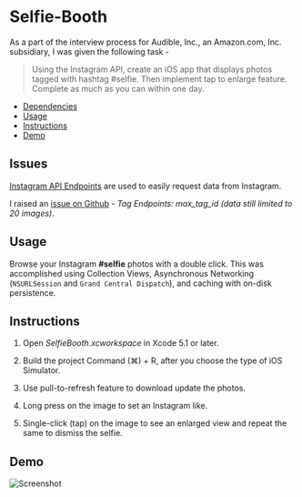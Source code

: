 # Selfie-Booth

As a part of the interview process for Audible, Inc., an Amazon.com, Inc. subsidiary, I was given the following task -

>Using the Instagram API, create an iOS app that displays photos tagged with hashtag #selfie. Then implement tap to enlarge feature. Complete as much as you can within one day.


- [Dependencies](#dependencies)
- [Usage](#usage)
- [Instructions](#instructions)
- [Demo](#demo)

## Issues 

[Instagram API Endpoints](http://instagram.com/developer/) are used to easily request data from Instagram.

I raised an [issue on Github](https://github.com/Instagram/instagram-ruby-gem/issues/140) - *Tag Endpoints: max_tag_id (data still limited to 20 images)*.

## Usage

Browse your Instagram **#selfie** photos with a double click. This was accomplished using Collection Views, Asynchronous Networking (`NSURLSession` and `Grand Central Dispatch`), and caching with on-disk persistence.

## Instructions 

1) Open *SelfieBooth.xcworkspace* in Xcode 5.1 or later.

2) Build the project Command (⌘) + R, after you choose the type of iOS Simulator.

3) Use pull-to-refresh feature to download update the photos.

4) Long press on the image to set an Instagram like.

5) Single-click (tap) on the image to see an enlarged view and repeat the same to dismiss the selfie.

## Demo
![Screenshot](http://i.imgur.com/thjWsSh.gif)
